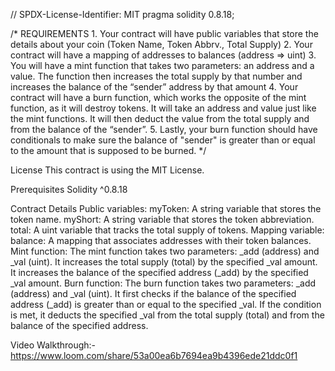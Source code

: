 
// SPDX-License-Identifier: MIT
pragma solidity 0.8.18;

/*
       REQUIREMENTS
    1. Your contract will have public variables that store the details about your coin (Token Name, Token Abbrv., Total Supply)
    2. Your contract will have a mapping of addresses to balances (address => uint)
    3. You will have a mint function that takes two parameters: an address and a value. 
       The function then increases the total supply by that number and increases the balance 
       of the “sender” address by that amount
    4. Your contract will have a burn function, which works the opposite of the mint function, as it will destroy tokens. 
       It will take an address and value just like the mint functions. It will then deduct the value from the total supply 
       and from the balance of the “sender”.
    5. Lastly, your burn function should have conditionals to make sure the balance of "sender" is greater than or equal 
       to the amount that is supposed to be burned.
*/

License This contract is using the MIT License.

Prerequisites Solidity ^0.8.18

Contract Details Public variables: myToken: A string variable that stores the token name. myShort: A string variable that stores the token abbreviation. total: A uint variable that tracks the total supply of tokens. Mapping variable: balance: A mapping that associates addresses with their token balances. Mint function: The mint function takes two parameters: _add (address) and _val (uint). It increases the total supply (total) by the specified _val amount. It increases the balance of the specified address (_add) by the specified _val amount. Burn function: The burn function takes two parameters: _add (address) and _val (uint). It first checks if the balance of the specified address (_add) is greater than or equal to the specified _val. If the condition is met, it deducts the specified _val from the total supply (total) and from the balance of the specified address.

Video Walkthrough:- https://www.loom.com/share/53a00ea6b7694ea9b4396ede21ddc0f1
